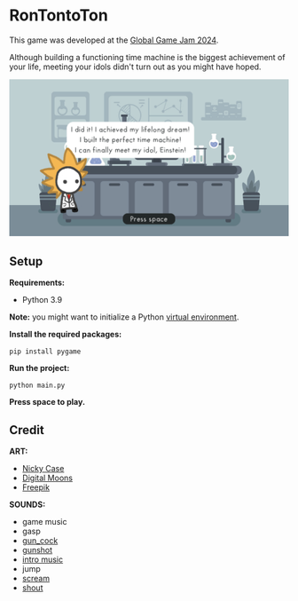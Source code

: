 # RonTontoTon

This game was developed at the [Global Game Jam 2024](https://globalgamejam.org/games/2024/rontontoton-1).

Although building a functioning time machine is the biggest achievement of your life, meeting your idols didn't turn out as you might have hoped.

![Intro screenshot](screenshots/intro.png)

## Setup

**Requirements:**

- Python 3.9

**Note:** you might want to initialize a Python [virtual environment](https://docs.python.org/3/tutorial/venv.html).

**Install the required packages:**

```
pip install pygame
```

**Run the project:**

```
python main.py
```

**Press space to play.**

## Credit

**ART:**

- [Nicky Case](https://ncase.me) 
- [Digital Moons](https://digitalmoons.itch.io/parallax-forest-background)
- [Freepik](https://www.freepik.com/free-vector/flat-laboratory-room-illustration_12983121.htm)

**SOUNDS:**

- game music
- gasp
- [gun_cock](https://www.freesound.org/people/martian/sounds/182229/)
- [gunshot](https://www.freesound.org/people/mitchelk/sounds/136766/)
- [intro music](https://freemusicarchive.org/music/Komiku/Its_time_for_adventure_/Komiku_-_Its_time_for_adventure_-_13_Bleu/)
- jump
- [scream](https://www.freesound.org/people/GreatNate98/sounds/353086/)  
- [shout](https://www.freesound.org/people/mariallinas/sounds/222649/)
